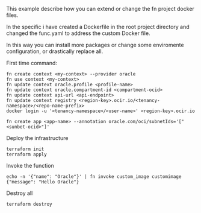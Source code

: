 This example describe how you can extend or change the fn project docker files.

In the specific i have created a Dockerfile in the root project directory and changed the func.yaml to address the custom Docker file.

In this way you can install more packages or change some enviromente configuration, or drastically replace all.

First time command:

```console
fn create context <my-context> --provider oracle
fn use context <my-context>
fn update context oracle.profile <profile-name>
fn update context oracle.compartment-id <compartment-ocid>
fn update context api-url <api-endpoint>
fn update context registry <region-key>.ocir.io/<tenancy-namespace>/<repo-name-prefix>
docker login -u '<tenancy-namespace>/<user-name>' <region-key>.ocir.io
```

```console
fn create app <app-name> --annotation oracle.com/oci/subnetIds='["<sunbet-ocid>"]'
```

Deploy the infrastructure
```console
terraform init
terraform apply
```

Invoke the function
```console
echo -n '{"name": "Oracle"}' | fn invoke custom_image customimage
{"message": "Hello Oracle"}
```

Destroy all
```console
terraform destroy
```